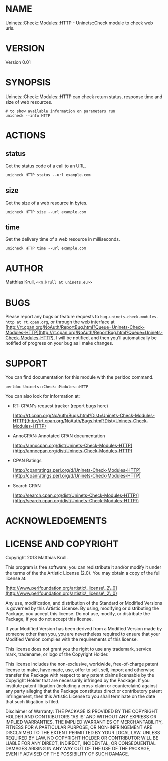 # NAME

Uninets::Check::Modules::HTTP - Uninets::Check module to check web urls.

# VERSION

Version 0.01

# SYNOPSIS

Uninets::Check::Modules::HTTP can check return status, response time and size of web resources.

	# to show available information on parameters run
	unicheck --info HTTP

# ACTIONS

## status

Get the status code of a call to an URL.

	unicheck HTTP status --url example.com

## size

Get the size of a web resource in bytes.

	unicheck HTTP size --url example.com

## time

Get the delivery time of a web resource in milliseconds.

	unicheck HTTP time --url example.com

# AUTHOR

Matthias Krull, `<<m.krull at uninets.eu>>`

# BUGS

Please report any bugs or feature requests to `bug-uninets-check-modules-http at rt.cpan.org`, or through
the web interface at [http://rt.cpan.org/NoAuth/ReportBug.html?Queue=Uninets-Check-Modules-HTTP](http://rt.cpan.org/NoAuth/ReportBug.html?Queue=Uninets-Check-Modules-HTTP).  I will be notified, and then you'll
automatically be notified of progress on your bug as I make changes.







# SUPPORT

You can find documentation for this module with the perldoc command.

    perldoc Uninets::Check::Modules::HTTP



You can also look for information at:

- RT: CPAN's request tracker (report bugs here)

    [http://rt.cpan.org/NoAuth/Bugs.html?Dist=Uninets-Check-Modules-HTTP](http://rt.cpan.org/NoAuth/Bugs.html?Dist=Uninets-Check-Modules-HTTP)

- AnnoCPAN: Annotated CPAN documentation

    [http://annocpan.org/dist/Uninets-Check-Modules-HTTP](http://annocpan.org/dist/Uninets-Check-Modules-HTTP)

- CPAN Ratings

    [http://cpanratings.perl.org/d/Uninets-Check-Modules-HTTP](http://cpanratings.perl.org/d/Uninets-Check-Modules-HTTP)

- Search CPAN

    [http://search.cpan.org/dist/Uninets-Check-Modules-HTTP/](http://search.cpan.org/dist/Uninets-Check-Modules-HTTP/)



# ACKNOWLEDGEMENTS



# LICENSE AND COPYRIGHT

Copyright 2013 Matthias Krull.

This program is free software; you can redistribute it and/or modify it
under the terms of the the Artistic License (2.0). You may obtain a
copy of the full license at:

[http://www.perlfoundation.org/artistic\_license\_2\_0](http://www.perlfoundation.org/artistic\_license\_2\_0)

Any use, modification, and distribution of the Standard or Modified
Versions is governed by this Artistic License. By using, modifying or
distributing the Package, you accept this license. Do not use, modify,
or distribute the Package, if you do not accept this license.

If your Modified Version has been derived from a Modified Version made
by someone other than you, you are nevertheless required to ensure that
your Modified Version complies with the requirements of this license.

This license does not grant you the right to use any trademark, service
mark, tradename, or logo of the Copyright Holder.

This license includes the non-exclusive, worldwide, free-of-charge
patent license to make, have made, use, offer to sell, sell, import and
otherwise transfer the Package with respect to any patent claims
licensable by the Copyright Holder that are necessarily infringed by the
Package. If you institute patent litigation (including a cross-claim or
counterclaim) against any party alleging that the Package constitutes
direct or contributory patent infringement, then this Artistic License
to you shall terminate on the date that such litigation is filed.

Disclaimer of Warranty: THE PACKAGE IS PROVIDED BY THE COPYRIGHT HOLDER
AND CONTRIBUTORS "AS IS' AND WITHOUT ANY EXPRESS OR IMPLIED WARRANTIES.
THE IMPLIED WARRANTIES OF MERCHANTABILITY, FITNESS FOR A PARTICULAR
PURPOSE, OR NON-INFRINGEMENT ARE DISCLAIMED TO THE EXTENT PERMITTED BY
YOUR LOCAL LAW. UNLESS REQUIRED BY LAW, NO COPYRIGHT HOLDER OR
CONTRIBUTOR WILL BE LIABLE FOR ANY DIRECT, INDIRECT, INCIDENTAL, OR
CONSEQUENTIAL DAMAGES ARISING IN ANY WAY OUT OF THE USE OF THE PACKAGE,
EVEN IF ADVISED OF THE POSSIBILITY OF SUCH DAMAGE.


